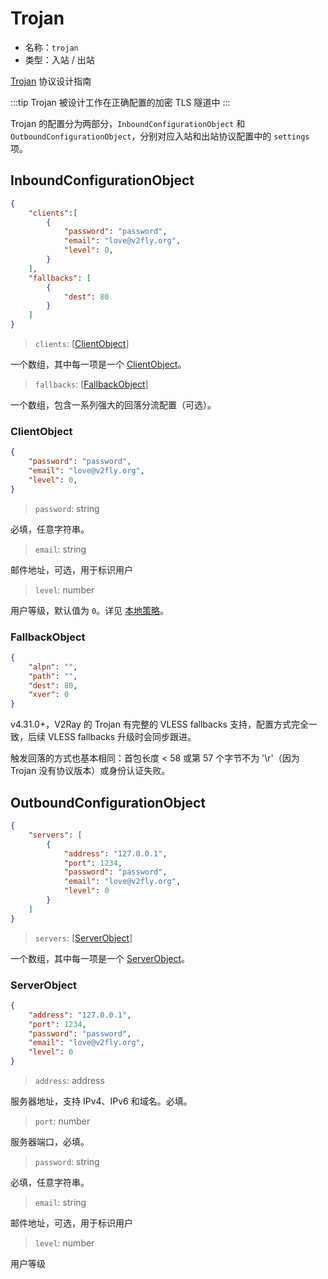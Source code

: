 # Trojan

* 名称：`trojan`
* 类型：入站 / 出站

[Trojan](https://trojan-gfw.github.io/trojan/protocol) 协议设计指南

:::tip
Trojan 被设计工作在正确配置的加密 TLS 隧道中
:::

Trojan 的配置分为两部分，`InboundConfigurationObject` 和 `OutboundConfigurationObject`，分别对应入站和出站协议配置中的 `settings` 项。

## InboundConfigurationObject

```json
{
    "clients":[
        {
            "password": "password",
            "email": "love@v2fly.org",
            "level": 0,
        }
    ],
    "fallbacks": [
        {
            "dest": 80
        }
    ]
}
```

> `clients`: \[[ClientObject](#clientobject)\]

一个数组，其中每一项是一个 [ClientObject](#clientobject)。

> `fallbacks`: \[[FallbackObject](#fallbackobject)\]

一个数组，包含一系列强大的回落分流配置（可选）。

### ClientObject

```json
{
    "password": "password",
    "email": "love@v2fly.org",
    "level": 0,
}
```

> `password`: string

必填，任意字符串。

> `email`: string

邮件地址，可选，用于标识用户

> `level`: number

用户等级，默认值为 `0`。详见 [本地策略](../policy.md)。

### FallbackObject

```json
{
    "alpn": "",
    "path": "",
    "dest": 80,
    "xver": 0
}
```

v4.31.0+，V2Ray 的 Trojan 有完整的 VLESS fallbacks 支持，配置方式完全一致，后续 VLESS fallbacks 升级时会同步跟进。

触发回落的方式也基本相同：首包长度 < 58 或第 57 个字节不为 '\r'（因为 Trojan 没有协议版本）或身份认证失败。

## OutboundConfigurationObject

```json
{
    "servers": [
        {
            "address": "127.0.0.1",
            "port": 1234,
            "password": "password",
            "email": "love@v2fly.org",
            "level": 0
        }
    ]
}
```

> `servers`: \[[ServerObject](#serverobject)\]

一个数组，其中每一项是一个 [ServerObject](#serverobject)。

### ServerObject

```json
{
    "address": "127.0.0.1",
    "port": 1234,
    "password": "password",
    "email": "love@v2fly.org",
    "level": 0
}
```

> `address`: address

服务器地址，支持 IPv4、IPv6 和域名。必填。

> `port`: number

服务器端口，必填。

> `password`: string

必填，任意字符串。

> `email`: string

邮件地址，可选，用于标识用户

> `level`: number

用户等级
